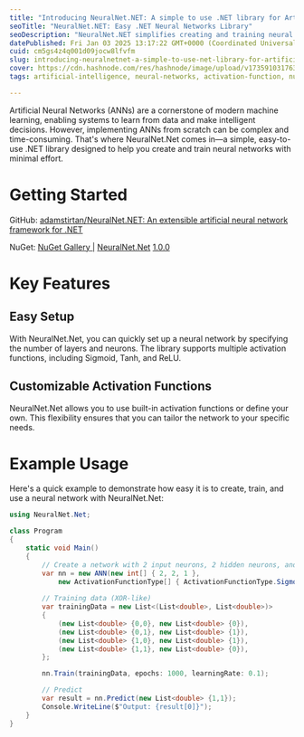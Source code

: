```yaml
---
title: "Introducing NeuralNet.NET: A simple to use .NET library for Artificial Neural Networks"
seoTitle: "NeuralNet.NET: Easy .NET Neural Networks Library"
seoDescription: "NeuralNet.NET simplifies creating and training neural networks with .NET, featuring easy setup and customizable activation functions"
datePublished: Fri Jan 03 2025 13:17:22 GMT+0000 (Coordinated Universal Time)
cuid: cm5gs4z4q001d09jocw8lfvfm
slug: introducing-neuralnetnet-a-simple-to-use-net-library-for-artificial-neural-networks
cover: https://cdn.hashnode.com/res/hashnode/image/upload/v1735910317639/c6273a46-96fa-43c3-b07a-2a570b46f0dc.jpeg
tags: artificial-intelligence, neural-networks, activation-function, nuget, ann, artificial-neural-network

---
```


Artificial Neural Networks (ANNs) are a cornerstone of modern machine learning, enabling systems to learn from data and make intelligent decisions. However, implementing ANNs from scratch can be complex and time-consuming. That's where NeuralNet.Net comes in—a simple, easy-to-use .NET library designed to help you create and train neural networks with minimal effort.

# Getting Started

GitHub: [adamstirtan/](https://github.com/adamstirtan/NeuralNet.NET)[NeuralNet.NET](http://NeuralNet.NET)[: An extensible artificial neural network framework for .NET](https://github.com/adamstirtan/NeuralNet.NET)

NuGet: [NuGet Gallery |](https://www.nuget.org/packages/NeuralNet.Net/) [NeuralNet.Net](http://NeuralNet.Net) [1.0.0](https://www.nuget.org/packages/NeuralNet.Net/)

# Key Features

## Easy Setup

With NeuralNet.Net, you can quickly set up a neural network by specifying the number of layers and neurons. The library supports multiple activation functions, including Sigmoid, Tanh, and ReLU.

## Customizable Activation Functions

NeuralNet.Net allows you to use built-in activation functions or define your own. This flexibility ensures that you can tailor the network to your specific needs.

# Example Usage

Here's a quick example to demonstrate how easy it is to create, train, and use a neural network with NeuralNet.Net:

```csharp
using NeuralNet.Net;

class Program
{
    static void Main()
    {
        // Create a network with 2 input neurons, 2 hidden neurons, and 1 output neuron
        var nn = new ANN(new int[] { 2, 2, 1 }, 
            new ActivationFunctionType[] { ActivationFunctionType.Sigmoid, ActivationFunctionType.Sigmoid });
        
        // Training data (XOR-like)
        var trainingData = new List<(List<double>, List<double>)>
        {
            (new List<double> {0,0}, new List<double> {0}),
            (new List<double> {0,1}, new List<double> {1}),
            (new List<double> {1,0}, new List<double> {1}),
            (new List<double> {1,1}, new List<double> {0}),
        };

        nn.Train(trainingData, epochs: 1000, learningRate: 0.1);

        // Predict
        var result = nn.Predict(new List<double> {1,1});
        Console.WriteLine($"Output: {result[0]}");
    }
}
```